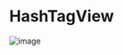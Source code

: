 # HashTagView

![image](https://user-images.githubusercontent.com/14937553/33568343-283fa066-d94c-11e7-8ba4-f6a962c1ec81.png)

